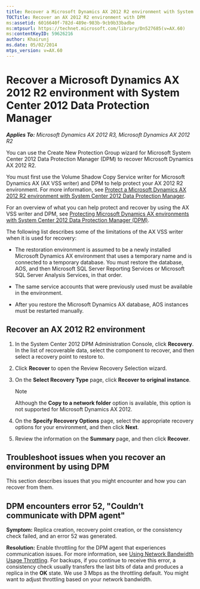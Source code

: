 ```yaml
---
title: Recover a Microsoft Dynamics AX 2012 R2 environment with System Center 2012 Data Protection Manager
TOCTitle: Recover an AX 2012 R2 environment with DPM
ms:assetid: 6016640f-782d-489e-983b-9cb9b33badbe
ms:mtpsurl: https://technet.microsoft.com/library/Dn527685(v=AX.60)
ms:contentKeyID: 59626216
author: Khairunj
ms.date: 05/02/2014
mtps_version: v=AX.60
---
```


# Recover a Microsoft Dynamics AX 2012 R2 environment with System Center 2012 Data Protection Manager 


_**Applies To:** Microsoft Dynamics AX 2012 R3, Microsoft Dynamics AX 2012 R2_

You can use the Create New Protection Group wizard for Microsoft System Center 2012 Data Protection Manager (DPM) to recover Microsoft Dynamics AX 2012 R2.

You must first use the Volume Shadow Copy Service writer for Microsoft Dynamics AX (AX VSS writer) and DPM to help protect your AX 2012 R2 environment. For more information, see [Protect a Microsoft Dynamics AX 2012 R2 environment with System Center 2012 Data Protection Manager](protect-a-microsoft-dynamics-ax-2012-r2-environment-with-system-center-2012-data-protection-manager.md).

For an overview of what you can help protect and recover by using the AX VSS writer and DPM, see [Protecting Microsoft Dynamics AX environments with System Center 2012 Data Protection Manager (DPM)](protecting-microsoft-dynamics-ax-environments-with-system-center-2012-data-protection-manager-dpm.md).

The following list describes some of the limitations of the AX VSS writer when it is used for recovery:

  - The restoration environment is assumed to be a newly installed Microsoft Dynamics AX environment that uses a temporary name and is connected to a temporary database. You must restore the database, AOS, and then Microsoft SQL Server Reporting Services or Microsoft SQL Server Analysis Services, in that order.

  - The same service accounts that were previously used must be available in the environment.

  - After you restore the Microsoft Dynamics AX database, AOS instances must be restarted manually.

## Recover an AX 2012 R2 environment

1.  In the System Center 2012 DPM Administration Console, click **Recovery**. In the list of recoverable data, select the component to recover, and then select a recovery point to restore to.

2.  Click **Recover** to open the Review Recovery Selection wizard.

3.  On the **Select Recovery Type** page, click **Recover to original instance**.
    

    > [!NOTE]
    > <P>Although the <STRONG>Copy to a network folder</STRONG> option is available, this option is not supported for Microsoft Dynamics AX 2012.</P>



4.  On the **Specify Recovery Options** page, select the appropriate recovery options for your environment, and then click **Next**.

5.  Review the information on the **Summary** page, and then click **Recover**.

## Troubleshoot issues when you recover an environment by using DPM

This section describes issues that you might encounter and how you can recover from them.

## DPM encounters error 52, "Couldn’t communicate with DPM agent"

**Symptom:** Replica creation, recovery point creation, or the consistency check failed, and an error 52 was generated.

**Resolution:** Enable throttling for the DPM agent that experiences communication issues. For more information, see [Using Network Bandwidth Usage Throttling](http://technet.microsoft.com/en-us/library/hh758159.aspx). For backups, if you continue to receive this error, a consistency check usually transfers the last bits of data and produces a replica in the **OK** state. We use 3 Mbps as the throttling default. You might want to adjust throttling based on your network bandwidth.

  


